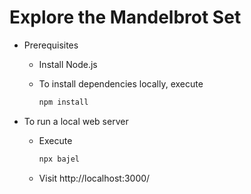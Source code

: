# Explore the Mandelbrot Set

* Prerequisites
  * Install Node.js
  * To install dependencies locally, execute

    ```sh
    npm install
    ```

* To run a local web server
  * Execute

    ```sh
    npx bajel
    ```

  * Visit http://localhost:3000/
  